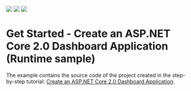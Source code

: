 <!-- default badges list -->
![](https://img.shields.io/endpoint?url=https://codecentral.devexpress.com/api/v1/VersionRange/128579203/18.2.4%2B)
[![](https://img.shields.io/badge/Open_in_DevExpress_Support_Center-FF7200?style=flat-square&logo=DevExpress&logoColor=white)](https://supportcenter.devexpress.com/ticket/details/T569834)
[![](https://img.shields.io/badge/📖_How_to_use_DevExpress_Examples-e9f6fc?style=flat-square)](https://docs.devexpress.com/GeneralInformation/403183)
<!-- default badges end -->
# Get Started - Create an ASP.NET Core 2.0 Dashboard Application (Runtime sample)


The example contains the source code of the project created in the step-by-step tutorial: [Create an ASP.NET Core 2.0 Dashboard Application](https://docs.devexpress.com/Dashboard/119284?v=19.1).
